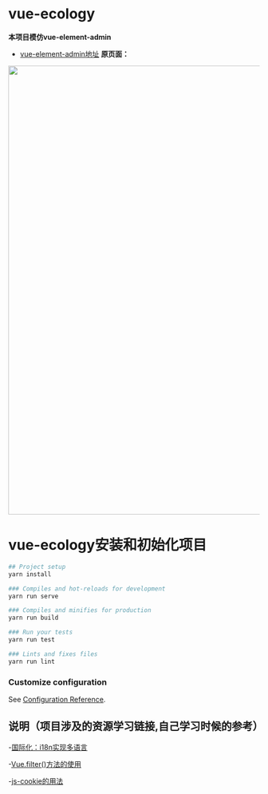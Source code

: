 # vue-ecology
**本项目模仿vue-element-admin**
- [vue-element-admin地址](http://panjiachen.github.io/vue-element-admin)
**原页面：**
 <p align="center">
  <img width="900" src="https://wpimg.wallstcn.com/a5894c1b-f6af-456e-82df-1151da0839bf.png">
</p>

# vue-ecology安装和初始化项目
```bash
## Project setup
yarn install

### Compiles and hot-reloads for development
yarn run serve

### Compiles and minifies for production
yarn run build

### Run your tests
yarn run test

### Lints and fixes files
yarn run lint
```


### Customize configuration
See [Configuration Reference](https://cli.vuejs.org/config/).

## 说明（项目涉及的资源学习链接,自己学习时候的参考）

-[国际化：i18n实现多语言](https://www.jianshu.com/p/b10b971a887e)

-[Vue.filter()方法的使用](https://blog.csdn.net/csl125/article/details/80563046)

-[js-cookie的用法](https://www.cnblogs.com/xuyan1/p/8421284.html)
